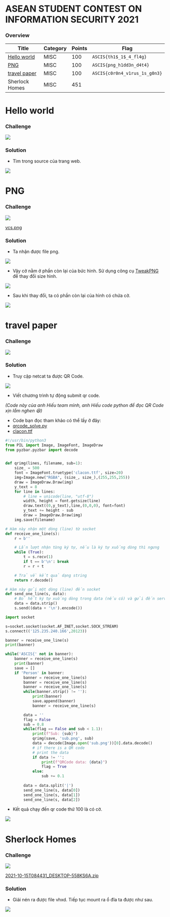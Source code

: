 # ASEAN STUDENT CONTEST ON INFORMATION SECURITY 2021

### Overview
 | Title | Category | Points | Flag
 | ------ | ------ | ------ | ------ |
 | [Hello world](#Hello-world) | MISC | 100 | `ASCIS{th1$_1$_4_fl4g}` |
 | [PNG](#PNG) | MISC | 100 | `ASCIS{png_h1dd3n_d4t4}` |
 | [travel paper](#travel-paper) | MISC | 100 | `ASCIS{c0r0n4_v1rus_1s_g0n3}` |
 | Sherlock Homes | MISC | 451 |  |
 
# Hello world
 
### Challenge
 
<img src=files/1.png>
 
### Solution

* Tìm trong source của trang web.

<img src=files/2.png>

# PNG
 
### Challenge
 
<img src=files/3.png>

[vcs.png](files/vcs.png)

### Solution

* Ta nhận được file png.

<img src=files/4.png>

* Vậy cờ nằm ở phần còn lại của bức hình. Sử dụng công cụ [TweakPNG](http://entropymine.com/jason/tweakpng/) để thay đổi size hình.

<img src=files/5.png>

* Sau khi thay đổi, ta có phần còn lại của hình có chứa cờ.

<img src=files/6.png>

# travel paper
 
### Challenge
 
<img src=files/7.png>
 
### Solution

* Truy cập netcat ta được QR Code.

<img src=files/8.png>

* Viết chương trình tự động submit qr code.

*(Code này của anh Hiếu team mình, anh Hiếu code python để đọc QR Code xịn lắm nghen 😆)*

* Code bạn đọc tham khảo có thể lấy ở đây:
 * [qrcode_solve.py](files/qrcode_solve.py)
 * [clacon.ttf](files/clacon.ttf)

```python
#!/usr/bin/python3
from PIL import Image, ImageFont, ImageDraw
from pyzbar.pyzbar import decode


def qrimg(lines, filename, sub=1):
    size_ = 500
    font = ImageFont.truetype('clacon.ttf', size=20)  
    img=Image.new("RGBA", (size_, size_),(255,255,255))
    draw = ImageDraw.Draw(img)  
    y_text = 8
    for line in lines:  
        # line = unicode(line, "utf-8")
        width, height = font.getsize(line)
        draw.text((0,y_text),line,(0,0,0), font=font)  
        y_text += height - sub
        draw = ImageDraw.Draw(img)  
    img.save(filename)

# Hàm này nhận một dòng (line) từ socket
def receive_one_line(s):
    r = b''

    # Lần lượt nhận từng ký tự, nếu là ký tự xuống dòng thì ngưng
    while (True):
        t = s.recv(1)
        if t == b'\n': break
        r = r + t

    # Trả về kết quả dạng string
    return r.decode()

# Hàm này gửi một dòng (line) đến socket
def send_one_line(s, data):
    # Bỏ hết ký tự xuống dòng trong data (nếu có) và gửi đến server
    data = data.strip()
    s.send((data + '\n').encode())

import socket

s=socket.socket(socket.AF_INET,socket.SOCK_STREAM)
s.connect(('125.235.240.166',20123))

banner = receive_one_line(s)
print(banner)

while('ASCIS{' not in banner):
    banner = receive_one_line(s)
    print(banner)
    save = []
    if 'Person' in banner:
        banner = receive_one_line(s)
        banner = receive_one_line(s)
        banner = receive_one_line(s)
        while(banner.strip() != ''):
            print(banner)
            save.append(banner)
            banner = receive_one_line(s)

        data = ''
        flag = False
        sub = 0.8
        while(flag == False and sub < 1.1):
            print(f"Sub: {sub}")
            qrimg(save, 'sub.png', sub)
            data = decode(Image.open('sub.png'))[0].data.decode()
            # if there is a QR code
            # print the data
            if data != '':
                print(f"QRCode data: {data}")
                flag = True
            else:
                sub += 0.1
        
        data = data.split('|')
        send_one_line(s, data[0])
        send_one_line(s, data[1])
        send_one_line(s, data[2])


```

* Kết quả chạy đến qr code thứ 100 là có cờ.

<img src=files/9.png>

# Sherlock Homes
 
### Challenge
 
<img src=files/a.png>

[2021-10-15T084431_DESKTOP-558KS6A.zip](files/2021-10-15T084431_DESKTOP-558KS6A.zip)
 
### Solution

* Giải nén ra được file vhxd. Tiếp tục mount ra ổ đĩa ta được như sau.

<img src=files/b.png>























